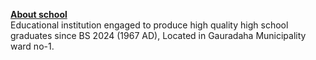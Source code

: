 <b><u>About school </u></b><br>
Educational institution engaged to produce high quality high school graduates since BS 2024 (1967 AD), Located in Gauradaha Municipality ward no-1. 
